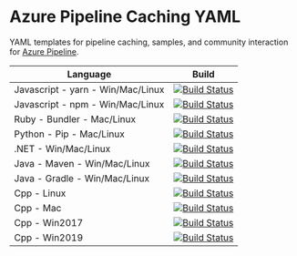 # Azure Pipeline Caching YAML

YAML templates for pipeline caching, samples, and community interaction for [Azure Pipeline](https://docs.microsoft.com/azure/devops/pipelines/).

| Language  | Build |
| ------------- | ------------- |
| Javascript - yarn - Win/Mac/Linux  | [![Build Status](https://dev.azure.com/codesharing-SU0/cachesandbox/_apis/build/status/caching-node-yarn?branchName=master)](https://dev.azure.com/codesharing-SU0/cachesandbox/_build/latest?definitionId=311&branchName=master) |
| Javascript - npm - Win/Mac/Linux  | [![Build Status](https://dev.azure.com/codesharing-SU0/cachesandbox/_apis/build/status/caching-node-npm?branchName=master)](https://dev.azure.com/codesharing-SU0/cachesandbox/_build/latest?definitionId=310&branchName=master)  |
| Ruby - Bundler - Mac/Linux | [![Build Status](https://dev.azure.com/codesharing-SU0/cachesandbox/_apis/build/status/caching-ruby-bundler?branchName=master)](https://dev.azure.com/codesharing-SU0/cachesandbox/_build/latest?definitionId=315&branchName=master)  |
| Python - Pip - Mac/Linux  | [![Build Status](https://dev.azure.com/codesharing-SU0/cachesandbox/_apis/build/status/caching-python-django?branchName=master)](https://dev.azure.com/codesharing-SU0/cachesandbox/_build/latest?definitionId=313&branchName=master)  |
| .NET - Win/Mac/Linux  | [![Build Status](https://dev.azure.com/codesharing-SU0/cachesandbox/_apis/build/status/caching-dotnet-nuget?branchName=master)](https://dev.azure.com/codesharing-SU0/cachesandbox/_build/latest?definitionId=316&branchName=master)  |
| Java - Maven - Win/Mac/Linux  | [![Build Status](https://dev.azure.com/codesharing-SU0/cachesandbox/_apis/build/status/caching-java-maven?branchName=master)](https://dev.azure.com/codesharing-SU0/cachesandbox/_build/latest?definitionId=314&branchName=master)  |
| Java - Gradle - Win/Mac/Linux  | [![Build Status](https://dev.azure.com/codesharing-SU0/cachesandbox/_apis/build/status/caching-java-gradle?branchName=master)](https://dev.azure.com/codesharing-SU0/cachesandbox/_build/latest?definitionId=317&branchName=master)  |
| Cpp - Linux  | [![Build Status](https://dev.azure.com/codesharing-SU0/cachesandbox/_apis/build/status/caching-cpp-linux?branchName=master)](https://dev.azure.com/codesharing-SU0/cachesandbox/_build/latest?definitionId=319&branchName=master)  |
| Cpp - Mac  | [![Build Status](https://dev.azure.com/codesharing-SU0/cachesandbox/_apis/build/status/caching-cpp-mac?branchName=master)](https://dev.azure.com/codesharing-SU0/cachesandbox/_build/latest?definitionId=320&branchName=master)  |
| Cpp - Win2017  | [![Build Status](https://dev.azure.com/codesharing-SU0/cachesandbox/_apis/build/status/caching-cpp-vs2017?branchName=master)](https://dev.azure.com/codesharing-SU0/cachesandbox/_build/latest?definitionId=321&branchName=master)  |
| Cpp - Win2019  | [![Build Status](https://dev.azure.com/codesharing-SU0/cachesandbox/_apis/build/status/caching-cpp-vs2019?branchName=master)](https://dev.azure.com/codesharing-SU0/cachesandbox/_build/latest?definitionId=322&branchName=master)  |
